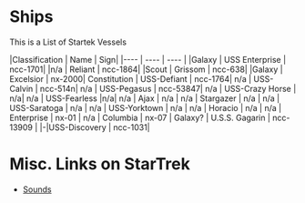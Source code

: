 # Ships

This is a List of Startek Vessels

|Classification | Name | Sign|
|---- | ---- | ---- |
|Galaxy | USS Enterprise | ncc-1701|
|n/a | Reliant | ncc-1864|
|Scout | Grissom | ncc-638|
|Galaxy | Excelsior | nx-2000|
Constitution | USS-Defiant | ncc-1764|
n/a | USS-Calvin | ncc-514n|
n/a | USS-Pegasus | ncc-53847|
n/a | USS-Crazy Horse | n/a|
n/a | USS-Fearless |n/a|
n/a | Ajax | n/a |
n/a | Stargazer | n/a |
n/a | USS-Saratoga | n/a |
n/a | USS-Yorktown | n/a |
n/a | Horacio | n/a |
n/a | Enterprise | nx-01 |
n/a | Columbia | nx-07 |
Galaxy? | U.S.S. Gagarin | ncc-13909 |
|-|USS-Discovery | ncc-1031|

# Misc. Links on StarTrek

- [Sounds](http://www.mediacollege.com/downloads/sound-effects/star-trek/tos/)

